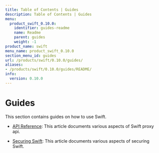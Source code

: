 ```yaml
---
title: Table of Contents | Guides
description: Table of Contents | Guides
menu:
  product_swift_0.10.0:
    identifier: guides-readme
    name: Readme
    parent: guides
    weight: -1
product_name: swift
menu_name: product_swift_0.10.0
section_menu_id: guides
url: /products/swift/0.10.0/guides/
aliases:
- /products/swift/0.10.0/guides/README/
info:
  version: 0.10.0
---
```


# Guides

This section contains guides on how to use Swift.

- [API Reference](/products/swift/0.10.0/guides/api): This article documents various aspects of Swift proxy api.

- [Securing Swift](/products/swift/0.10.0/guides/security): This article documents various aspects of securing Swift.
